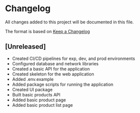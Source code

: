 # Changelog

All changes added to this project will be documented in this file.

The format is based on [Keep a Changelog](https://keepachangelog.com/en/1.0.0/)

## [Unreleased]

- Created CI/CD pipelines for exp, dev, and prod environments
- Configured database and network libraries
- Created a basic API for the application
- Created skeleton for the web application
- Added .env.example
- Added package scripts for running the application
- Created UI package
- Built basic products API
- Added basic product page
- Added basic product list page

